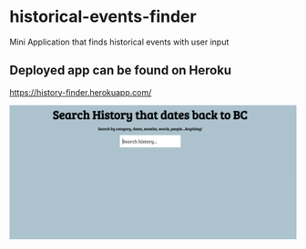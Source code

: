 # historical-events-finder

Mini Application that finds historical events with user input

## Deployed app can be found on Heroku

https://history-finder.herokuapp.com/


![](/images/2019-03-21-12-09-42.png)
